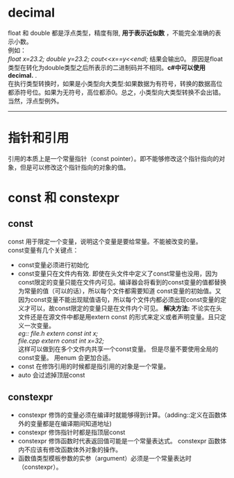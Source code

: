 # decimal  
float 和 double 都是浮点类型，精度有限, **用于表示近似数** ，不能完全准确的表示小数。  
例如：  
*float x=23.2; double y=23.2; cout<<x==y<<endl;* 结果会输出0。 原因是float类型在转化为double类型之后所表示的二进制码并不相同。**c#中可以使用decimal.** .  
在执行类型转换时，如果是小类型向大类型:如果数据为有符号，转换的数据高位都添符号位。如果为无符号，高位都添0。总之，小类型向大类型转换不会出错。当然，浮点型例外。

***
# 指针和引用  
引用的本质上是一个常量指针（const pointer）。即不能够修改这个指针指向的对象，但是可以修改这个指针指向的对象的值。  
# const 和 constexpr  
## const  
const 用于限定一个变量，说明这个变量是要给常量。不能被改变的量。  
const变量有几个关键点：  
- const变量必须进行初始化     
- const变量只在文件内有效. 即使在头文件中定义了const常量也没用，因为const限定的变量只能在文件内可见。编译器会将看到的const变量的值都替换为常量的值（可以的话），所以每个文件都需要知道 const变量的初始值。又因为const变量不能出现赋值语句，所以每个文件内都必须出现const变量的定义才可以，故const限定的变量只是在文件内个可见。 
**解决方法:** 不论实在头文件还是在源文件中都是用extern const 的形式来定义或者声明变量。且只定义一次变量。  
*eg:: file.h  extern const int x;*  
*file.cpp  extern const int x=32;*  
这样可以做到在多个文件内共享一个const变量。  但是尽量不要使用全局的const变量。 用enum 会更加合适。  
- const 在修饰引用的时候都是指引用的对象是一个常量。
- auto 会过滤掉顶层const
## constexpr 
- constexpr 修饰的变量必须在编译时就能够得到计算。（adding::定义在函数体外的变量都是在编译期间知道地址)
- constexpr 修饰指针时都是指顶层const 
- constexpr 修饰函数时代表返回值可能是一个常量表达式。  constexpr 函数体内不应该有修改函数体外对象的操作。  
- 函数值类型模板参数的实参（argument）必须是一个常量表达时（constexpr）。  
